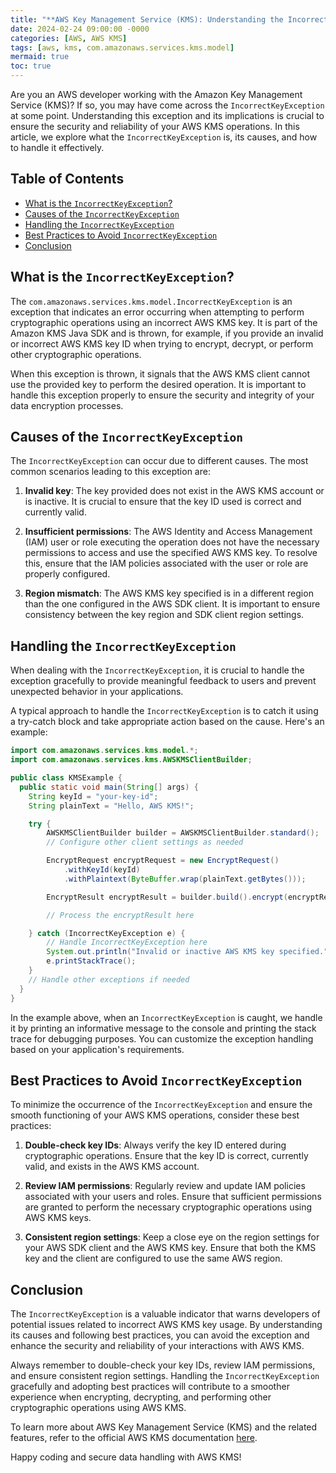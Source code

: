 ```yaml
---
title: "**AWS Key Management Service (KMS): Understanding the IncorrectKeyException**"
date: 2024-02-24 09:00:00 -0000
categories: [AWS, AWS KMS]
tags: [aws, kms, com.amazonaws.services.kms.model]
mermaid: true
toc: true
---
```



Are you an AWS developer working with the Amazon Key Management Service (KMS)? If so, you may have come across the `IncorrectKeyException` at some point. Understanding this exception and its implications is crucial to ensure the security and reliability of your AWS KMS operations. In this article, we explore what the `IncorrectKeyException` is, its causes, and how to handle it effectively.

## Table of Contents

- [What is the `IncorrectKeyException`?](#what-is-the-incorrectkeyexception)
- [Causes of the `IncorrectKeyException`](#causes-of-the-incorrectkeyexception)
- [Handling the `IncorrectKeyException`](#handling-the-incorrectkeyexception)
- [Best Practices to Avoid `IncorrectKeyException`](#best-practices-to-avoid-incorrectkeyexception)
- [Conclusion](#conclusion)

## What is the `IncorrectKeyException`?

The `com.amazonaws.services.kms.model.IncorrectKeyException` is an exception that indicates an error occurring when attempting to perform cryptographic operations using an incorrect AWS KMS key. It is part of the Amazon KMS Java SDK and is thrown, for example, if you provide an invalid or incorrect AWS KMS key ID when trying to encrypt, decrypt, or perform other cryptographic operations.

When this exception is thrown, it signals that the AWS KMS client cannot use the provided key to perform the desired operation. It is important to handle this exception properly to ensure the security and integrity of your data encryption processes.

## Causes of the `IncorrectKeyException`

The `IncorrectKeyException` can occur due to different causes. The most common scenarios leading to this exception are:

1. **Invalid key**: The key provided does not exist in the AWS KMS account or is inactive. It is crucial to ensure that the key ID used is correct and currently valid.
    
2. **Insufficient permissions**: The AWS Identity and Access Management (IAM) user or role executing the operation does not have the necessary permissions to access and use the specified AWS KMS key. To resolve this, ensure that the IAM policies associated with the user or role are properly configured.
   
3. **Region mismatch**: The AWS KMS key specified is in a different region than the one configured in the AWS SDK client. It is important to ensure consistency between the key region and SDK client region settings.

## Handling the `IncorrectKeyException`

When dealing with the `IncorrectKeyException`, it is crucial to handle the exception gracefully to provide meaningful feedback to users and prevent unexpected behavior in your applications.

A typical approach to handle the `IncorrectKeyException` is to catch it using a try-catch block and take appropriate action based on the cause. Here's an example:

```java
import com.amazonaws.services.kms.model.*;
import com.amazonaws.services.kms.AWSKMSClientBuilder;

public class KMSExample {
  public static void main(String[] args) {
    String keyId = "your-key-id";
    String plainText = "Hello, AWS KMS!";

    try {
        AWSKMSClientBuilder builder = AWSKMSClientBuilder.standard();
        // Configure other client settings as needed

        EncryptRequest encryptRequest = new EncryptRequest()
            .withKeyId(keyId)
            .withPlaintext(ByteBuffer.wrap(plainText.getBytes()));

        EncryptResult encryptResult = builder.build().encrypt(encryptRequest);

        // Process the encryptResult here

    } catch (IncorrectKeyException e) {
        // Handle IncorrectKeyException here
        System.out.println("Invalid or inactive AWS KMS key specified.");
        e.printStackTrace();
    } 
    // Handle other exceptions if needed
  }
}
```

In the example above, when an `IncorrectKeyException` is caught, we handle it by printing an informative message to the console and printing the stack trace for debugging purposes. You can customize the exception handling based on your application's requirements.

## Best Practices to Avoid `IncorrectKeyException`

To minimize the occurrence of the `IncorrectKeyException` and ensure the smooth functioning of your AWS KMS operations, consider these best practices:

1. **Double-check key IDs**: Always verify the key ID entered during cryptographic operations. Ensure that the key ID is correct, currently valid, and exists in the AWS KMS account.

2. **Review IAM permissions**: Regularly review and update IAM policies associated with your users and roles. Ensure that sufficient permissions are granted to perform the necessary cryptographic operations using AWS KMS keys.

3. **Consistent region settings**: Keep a close eye on the region settings for your AWS SDK client and the AWS KMS key. Ensure that both the KMS key and the client are configured to use the same AWS region.

## Conclusion

The `IncorrectKeyException` is a valuable indicator that warns developers of potential issues related to incorrect AWS KMS key usage. By understanding its causes and following best practices, you can avoid the exception and enhance the security and reliability of your interactions with AWS KMS.

Always remember to double-check your key IDs, review IAM permissions, and ensure consistent region settings. Handling the `IncorrectKeyException` gracefully and adopting best practices will contribute to a smoother experience when encrypting, decrypting, and performing other cryptographic operations using AWS KMS.

To learn more about AWS Key Management Service (KMS) and the related features, refer to the official AWS KMS documentation [here](https://docs.aws.amazon.com/kms/latest/developerguide/).

Happy coding and secure data handling with AWS KMS!